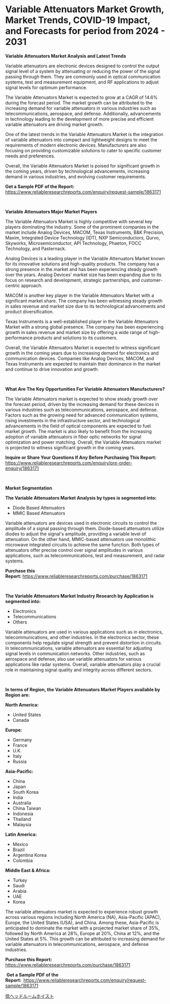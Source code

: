 <p><h1>Variable Attenuators Market Growth, Market Trends, COVID-19 Impact, and Forecasts for period from 2024 - 2031</h1></p><p><strong>Variable Attenuators Market Analysis and Latest Trends</strong></p>
<p><p>Variable attenuators are electronic devices designed to control the output signal level of a system by attenuating or reducing the power of the signal passing through them. They are commonly used in optical communication systems, test and measurement equipment, and RF applications to adjust signal levels for optimum performance.</p><p>The Variable Attenuators Market is expected to grow at a CAGR of 14.6% during the forecast period. The market growth can be attributed to the increasing demand for variable attenuators in various industries such as telecommunications, aerospace, and defense. Additionally, advancements in technology leading to the development of more precise and efficient variable attenuators are driving market growth.</p><p>One of the latest trends in the Variable Attenuators Market is the integration of variable attenuators into compact and lightweight designs to meet the requirements of modern electronic devices. Manufacturers are also focusing on providing customizable solutions to cater to specific customer needs and preferences.</p><p>Overall, the Variable Attenuators Market is poised for significant growth in the coming years, driven by technological advancements, increasing demand in various industries, and evolving customer requirements.</p></p>
<p><strong>Get a Sample PDF of the Report:&nbsp;</strong> <a href="https://www.reliableresearchreports.com/enquiry/request-sample/1863171">https://www.reliableresearchreports.com/enquiry/request-sample/1863171</a></p>
<p>&nbsp;</p>
<p><strong>Variable Attenuators Major Market Players</strong></p>
<p><p>The Variable Attenuators Market is highly competitive with several key players dominating the industry. Some of the prominent companies in the market include Analog Devices, MACOM, Texas Instruments, B&K Precision, Maxim, Integrated Device Technology (IDT), NXP Semiconductors, Qurvo, Skyworks, Microsemiconductor, API Technology, Phaeton, FOCC Technology, and Pasternack.</p><p>Analog Devices is a leading player in the Variable Attenuators Market known for its innovative solutions and high-quality products. The company has a strong presence in the market and has been experiencing steady growth over the years. Analog Devices' market size has been expanding due to its focus on research and development, strategic partnerships, and customer-centric approach.</p><p>MACOM is another key player in the Variable Attenuators Market with a significant market share. The company has been witnessing steady growth in sales revenue and market size due to its technological advancements and product diversification.</p><p>Texas Instruments is a well-established player in the Variable Attenuators Market with a strong global presence. The company has been experiencing growth in sales revenue and market size by offering a wide range of high-performance products and solutions to its customers.</p><p>Overall, the Variable Attenuators Market is expected to witness significant growth in the coming years due to increasing demand for electronics and communication devices. Companies like Analog Devices, MACOM, and Texas Instruments are expected to maintain their dominance in the market and continue to drive innovation and growth.</p></p>
<p>&nbsp;</p>
<p><strong>What Are The Key Opportunities For Variable Attenuators Manufacturers?</strong></p>
<p><p>The Variable Attenuators market is expected to show steady growth over the forecast period, driven by the increasing demand for these devices in various industries such as telecommunications, aerospace, and defense. Factors such as the growing need for advanced communication systems, rising investments in the infrastructure sector, and technological advancements in the field of optical components are expected to fuel market growth. The market is also likely to benefit from the increasing adoption of variable attenuators in fiber optic networks for signal optimization and power matching. Overall, the Variable Attenuators market is projected to witness significant growth in the coming years.</p></p>
<p><strong>Inquire or Share Your Questions If Any Before Purchasing This Report:</strong> <a href="https://www.reliableresearchreports.com/enquiry/pre-order-enquiry/1863171">https://www.reliableresearchreports.com/enquiry/pre-order-enquiry/1863171</a></p>
<p>&nbsp;</p>
<p><strong>Market Segmentation</strong></p>
<p><strong>The Variable Attenuators Market Analysis by types is segmented into:</strong></p>
<p><ul><li>Diode Based Attenuators</li><li>MMIC Based Attenuators</li></ul></p>
<p><p>Variable attenuators are devices used in electronic circuits to control the amplitude of a signal passing through them. Diode-based attenuators utilize diodes to adjust the signal's amplitude, providing a variable level of attenuation. On the other hand, MMIC-based attenuators use monolithic microwave integrated circuits to achieve the same function. Both types of attenuators offer precise control over signal amplitudes in various applications, such as telecommunications, test and measurement, and radar systems.</p></p>
<p><strong>Purchase this Report:&nbsp;</strong><a href="https://www.reliableresearchreports.com/purchase/1863171">https://www.reliableresearchreports.com/purchase/1863171</a></p>
<p>&nbsp;</p>
<p><strong>The Variable Attenuators Market Industry Research by Application is segmented into:</strong></p>
<p><ul><li>Electronics</li><li>Telecommunications</li><li>Others</li></ul></p>
<p><p>Variable attenuators are used in various applications such as in electronics, telecommunications, and other industries. In the electronics sector, these components help regulate signal strength and prevent distortion in circuits. In telecommunications, variable attenuators are essential for adjusting signal levels in communication networks. Other industries, such as aerospace and defense, also use variable attenuators for various applications like radar systems. Overall, variable attenuators play a crucial role in maintaining signal quality and integrity across different sectors.</p></p>
<p>&nbsp;</p>
<p><strong>In terms of Region, the Variable Attenuators Market Players available by Region are:</strong></p>
<p>
    <p> <strong> North America: </strong>
        <ul>
            <li>United States</li>
            <li>Canada</li>
        </ul>
        </p> 
    <p> <strong> Europe: </strong>
        <ul>
            <li>Germany</li>
            <li>France</li>
            <li>U.K.</li>
            <li>Italy</li>
            <li>Russia</li>
        </ul>
        </p> 
    <p> <strong> Asia-Pacific: </strong>
        <ul>
            <li>China</li>
            <li>Japan</li>
            <li>South Korea</li>
            <li>India</li>
            <li>Australia</li>
            <li>China Taiwan</li>
            <li>Indonesia</li>
            <li>Thailand</li>
            <li>Malaysia</li>
        </ul>
        </p> 
    <p> <strong> Latin America: </strong>
        <ul>
            <li>Mexico</li>
            <li>Brazil</li>
            <li>Argentina Korea</li>
            <li>Colombia</li>
        </ul>
        </p> 
    <p> <strong> Middle East & Africa: </strong>
        <ul>
            <li>Turkey</li>
            <li>Saudi</li>
            <li>Arabia</li>
            <li>UAE</li>
            <li>Korea</li>
        </ul>
    </p>
    </p>
<p><p>The variable attenuators market is expected to experience robust growth across various regions including North America (NA), Asia-Pacific (APAC), Europe, the United States (USA), and China. Among these, Asia-Pacific is anticipated to dominate the market with a projected market share of 35%, followed by North America at 28%, Europe at 20%, China at 12%, and the United States at 5%. This growth can be attributed to increasing demand for variable attenuators in telecommunications, aerospace, and defense industries.</p></p>
<p><strong>Purchase this Report: </strong><a href="https://www.reliableresearchreports.com/purchase/1863171">https://www.reliableresearchreports.com/purchase/1863171</a></p>
<p>&nbsp;<strong>Get a Sample PDF of the Report:&nbsp;&nbsp;</strong><a href="https://www.reliableresearchreports.com/enquiry/request-sample/1863171">https://www.reliableresearchreports.com/enquiry/request-sample/1863171</a></p>
<p><strong></strong></p>
<p><p><a href="https://github.com/nxboeu02965442/Market-Research-Report-List-1/blob/main/407292810496.md">低ヘッドルームホイスト</a></p></p>